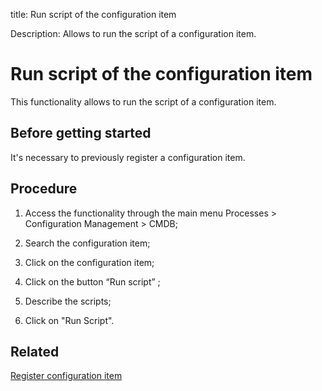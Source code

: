 title: Run script of the configuration item

Description: Allows to run the script of a configuration item.
# Run script of the configuration item

This functionality allows to run the script of a configuration item.

Before getting started
--------------------------

It's necessary to previously register a configuration item.

Procedure
-------------

1.  Access the functionality through the main menu Processes \> Configuration
    Management \> CMDB;

2.  Search the configuration item;

3.  Click on the configuration item;

4.  Click on the button “Run script” ;

5.  Describe the scripts;

6.  Click on "Run Script".

Related
-----------

[Register configuration item](/en-us/citsmart-platform-9/processes/configuration/use/register-CI.html)

<!-- !!! tip "About"

    <b>Product/Version:</b> CITSmart | 9.00 &nbsp;&nbsp;
    <b>Updated:</b>01/04/2019 -Larissa Lourenço
